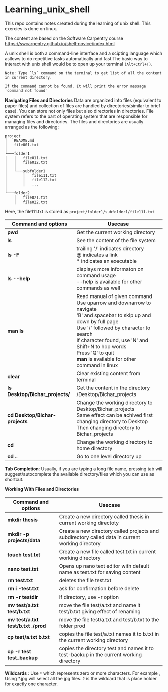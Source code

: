 # Learning_unix_shell
This repo contains notes created during the learning of unix shell. This exercies is done on linux. 

The content are based on the Software Carpentry course https://swcarpentry.github.io/shell-novice/index.html

A unix shell is both a command-line interface and a scipting language which asllows to do repetitive tasks automatically and fast.The basic way to interact with unix shell would be to open up your terminal `(Alt+Ctrl+T)`. 


```
Note: Type `ls` command on the terminal to get list of all the content in current directory.
```

```
If the command cannot be found. It will print the error message `command not found` 
```

**Navigating Files and Directories** 
Data are organized into files (equivalent to paper files) and collection of files are handled by directories(similar to brief case). You can store not only files but also directories in directories. 
File system refers to the part of operating system that are responsible for managing files and directories. The files and directories are usually arranged as the following: 
```
project
│   README.md
│   file001.txt    
│
└───folder1
│   │   file011.txt
│   │   file012.txt
│   │
│   └───subfolder1
│       │   file111.txt
│       │   file112.txt
│       │   ...
│   
└───folder2
    │   file021.txt
    │   file022.txt
```
Here, the file111.txt is stored as `project/folder1/subfolder1/file111.txt`


| Command and options     | Usecase |
| ----------- | ----------- |
| **pwd**   | Get the current working directory      |
| **ls**   | See the content of the file system     |
| **ls -F**   | trailing '/' indicates directory <br /> @ indicates a link <br /> * indicates an executable      |
| **ls --help**   | displays more informaton on command usage <br /> --help is available for other commands as well     |
| **man ls**   | Read manual of given command <br /> Use uparrow and downarrow to navigate <br /> 'B' and spacebar to skip up and down by full page <br /> Use '/' followed by character to search <br/> If character found, use 'N' and Shift+N to hop words<br/>Press 'Q' to quit <br />**man** is available for other command in linux      |
| **clear**   | Clear existing content from terminal    |
| **ls Desktop/Bichar_projects/**   | Get the content in the directory /Desktop/Bichar_projects      |
| **cd Desktop/Bichar-projects**   | Change the working directory to Desktop/Bichar_projects  <br/> Same effect can be achived first changing directory to Desktop <br/> Then changing directory to Bichar_projects   |
| **cd**   | Change the working directory to home directory      |
| **cd ..**   | Go to one level directory up    |

**Tab Completion**: Usually, if you are typing a long file name, pressing tab will suggest/autocomplete the available directory/files which you can use as shortcut.

**Working With Files and Directories**

| Command and options     | Usecase |
| ----------- | ----------- |
| **mkdir thesis**   | Create a new directory called thesis in current working directoty     |
| **mkdir -p projects/data**   | Create a new directory called projects and subdirectory called data in current working directory     |
| **touch test.txt**   | Create a new file called test.txt in current working directory     |
| **nano test.txt**   | Opens up nano text editor with default name as test.txt for saving content      |
| **rm test.txt**   | deletes the file test.txt      |
| **rm i -test.txt**   | ask for confirmation before delete     |
| **rm -r testdir**   | If directory, use -r option      |
| **mv test/a.txt test/b.txt**   | move the file test/a.txt and name it test/b.txt giving effect of renaming   |
| **mv test/a.txt test/b.txt ./prod**   | move the file test/a.txt and  test/b.txt to the folder prod   |
| **cp test/a.txt b.txt**   | copies the file test/a.txt names it to b.txt in the current working directory  |
| **cp -r test test_backup**   | copies the directory test and names it to test-backup in the current working directory  |
**Wildcards** : Use `*` which represents zero or more characters. For example , Using *.jpg will select all the jpg files. `?` is the wildcard that is place holder for exactly one character.


